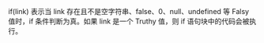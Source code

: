 if(link) 表示当 link 存在且不是空字符串、false、0、null、undefined 等 Falsy 值时，if 条件判断为真。如果 link 是一个 Truthy 值，则 if 语句块中的代码会被执行。